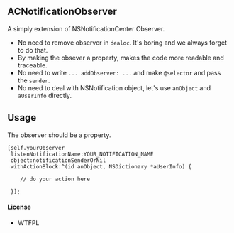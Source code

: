 ## ACNotificationObserver


A simply extension of NSNotificationCenter Observer.

- No need to remove observer in `dealoc`. It's boring and we always forget to do that. 
- By making the obsever a property, makes the code more readable and traceable.
- No need to write `... addObserver: ...` and make `@selector` and pass the `sender`.
- No need to deal with NSNotification object, let's use `anObject` and `aUserInfo` directly.
    
## Usage

The observer should be a property.

```objc
[self.yourObserver
 listenNotificationName:YOUR_NOTIFICATION_NAME
 object:notificationSenderOrNil
 withActionBlock:^(id anObject, NSDictionary *aUserInfo) {

    // do your action here
         
 }];
```


#### License

* WTFPL 

